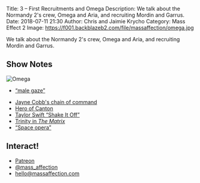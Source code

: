Title: 3 – First Recruitments and Omega
Description: We talk about the Normandy 2's crew, Omega and Aria, and recruiting Mordin and Garrus.
Date: 2018-07-11 21:30
Author: Chris and Jaimie Krycho
Category: Mass Effect 2
Image: https://f001.backblazeb2.com/file/massaffection/omega.jpg

We talk about the Normandy 2's crew, Omega and Aria, and recruiting Mordin and Garrus.

## Show Notes

![Omega](https://f001.backblazeb2.com/file/massaffection/omega.jpg)

* [“male gaze”](https://en.wikipedia.org/wiki/Male_gaze)
- [Jayne Cobb's chain of command](https://www.youtube.com/watch?v=296GRzyN2t4)
- [Hero of Canton](https://www.youtube.com/watch?v=pI-fiGUjAPY)
- [Taylor Swift “Shake It Off”](https://www.youtube.com/watch?v=nfWlot6h_JM)
- [Trinity in *The Matrix*](https://en.wikipedia.org/wiki/Trinity_(The_Matrix))
- [“Space opera”](https://en.wikipedia.org/wiki/Space_opera)

## Interact!

- [Patreon](https://www.patreon.com/massaffection)
- [@mass_affection](https://twitter.com/mass_affection)
- [hello@massaffection.com](mailto:hello@massaffection.com)
